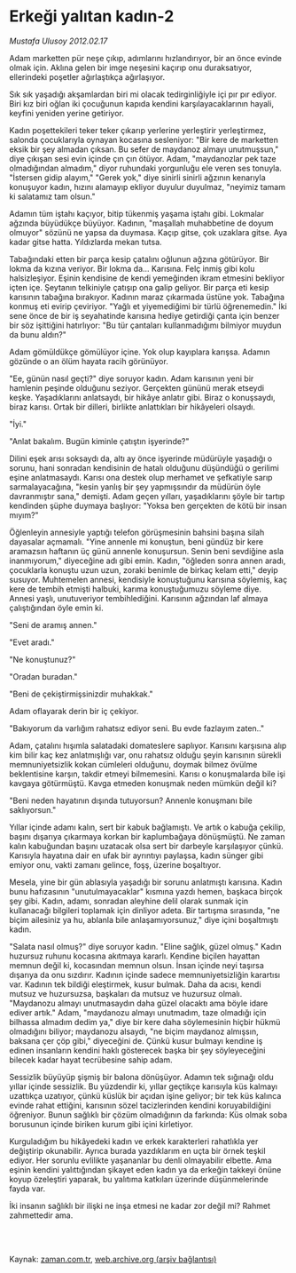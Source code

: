 # Erkeği yalıtan kadın-2

*Mustafa Ulusoy 2012.02.17*

<td class="columnist-detail">
<p>Adam marketten pür neşe çıkıp, adımlarını hızlandırıyor, bir an önce evinde olmak için. Aklına gelen bir imge neşesini kaçırıp onu duraksatıyor, ellerindeki poşetler ağırlaştıkça ağırlaşıyor.</p>
<p>
<div id="haberMetinDiv">
<p> Sık sık yaşadığı akşamlardan biri mi olacak tedirginliğiyle içi pır pır ediyor. Biri kız biri oğlan iki çocuğunun kapıda kendini karşılayacaklarının hayali, keyfini yeniden yerine getiriyor.
<p>Kadın poşettekileri teker teker çıkarıp yerlerine yerleştirir yerleştirmez, salonda çocuklarıyla oynayan kocasına sesleniyor: "Bir kere de marketten eksik bir şey almadan çıksan. Bu sefer de maydanoz almayı unutmuşsun," diye çıkışan sesi evin içinde çın çın ötüyor. Adam, "maydanozlar pek taze olmadığından almadım," diyor ruhundaki yorgunluğu ele veren ses tonuyla. "İstersen gidip alayım," "Gerek yok," diye sinirli sinirli ağzının kenarıyla konuşuyor kadın, hızını alamayıp ekliyor duyulur duyulmaz, "neyimiz tamam ki salatamız tam olsun." 
<p>Adamın tüm iştahı kaçıyor, bitip tükenmiş yaşama iştahı gibi. Lokmalar ağzında büyüdükçe büyüyor. Kadının, "maşallah muhabbetine de doyum olmuyor" sözünü ne yapsa da duymasa. Kaçıp gitse, çok uzaklara gitse. Aya kadar gitse hatta. Yıldızlarda mekan tutsa.
<p>Tabağındaki etten bir parça kesip çatalını oğlunun ağzına götürüyor. Bir lokma da kızına veriyor. Bir lokma da... Karısına. Felç inmiş gibi kolu halsizleşiyor. Eşinin kendisine de kendi yemeğinden ikram etmesini bekliyor içten içe. Şeytanın telkiniyle çatışıp ona galip geliyor. Bir parça eti kesip karısının tabağına bırakıyor. Kadının maraz çıkarmada üstüne yok. Tabağına konmuş eti evirip çeviriyor. "Yağlı et yiyemediğimi bir türlü öğrenemedin." İki sene önce de bir iş seyahatinde karısına hediye getirdiği çanta için benzer bir söz işittiğini hatırlıyor: "Bu tür çantaları kullanmadığımı bilmiyor muydun da bunu aldın?"
<p>Adam gömüldükçe gömülüyor içine. Yok olup kayıplara karışsa. Adamın gözünde o an ölüm hayata racih görünüyor. 
<p>"Ee, günün nasıl geçti?" diye soruyor kadın. Adam karısının yeni bir hamlenin peşinde olduğunu seziyor. Gerçekten gününü merak etseydi keşke. Yaşadıklarını anlatsaydı, bir hikâye anlatır gibi. Biraz o konuşsaydı, biraz karısı. Ortak bir dilleri, birlikte anlattıkları bir hikâyeleri olsaydı.
<p>"İyi."
<p>"Anlat bakalım. Bugün kiminle çatıştın işyerinde?"
<p>Dilini eşek arısı soksaydı da, altı ay önce işyerinde müdürüyle yaşadığı o sorunu, hani sonradan kendisinin de hatalı olduğunu düşündüğü o gerilimi eşine anlatmasaydı. Karısı ona destek olup merhamet ve şefkatiyle sarıp sarmalayacağına, "kesin yanlış bir şey yapmışsındır da müdürün öyle davranmıştır sana," demişti. Adam geçen yılları, yaşadıklarını şöyle bir tartıp kendinden şüphe duymaya başlıyor: "Yoksa ben gerçekten de kötü bir insan mıyım?" 
<p>Öğlenleyin annesiyle yaptığı telefon görüşmesinin bahsini başına silah dayasalar açmamalı. "Yine annenle mi konuştun, beni gündüz bir kere aramazsın haftanın üç günü annenle konuşursun. Senin beni sevdiğine asla inanmıyorum," diyeceğine adı gibi emin. Kadın, "öğleden sonra annen aradı, çocuklarla konuştu uzun uzun, zoraki benimle de birkaç kelam etti," deyip susuyor. Muhtemelen annesi, kendisiyle konuştuğunu karısına söylemiş, kaç kere de tembih etmişti halbuki, karıma konuştuğumuzu söyleme diye. Annesi yaşlı, unutuveriyor tembihlediğini. Karısının ağzından laf almaya çalıştığından öyle emin ki.
<p>"Seni de aramış annen."
<p>"Evet aradı."
<p>"Ne konuştunuz?"
<p>"Oradan buradan."
<p>"Beni de çekiştirmişsinizdir muhakkak."
<p>Adam oflayarak derin bir iç çekiyor.
<p>"Bakıyorum da varlığım rahatsız ediyor seni. Bu evde fazlayım zaten.."
<p>Adam, çatalını hışımla salatadaki domateslere saplıyor. Karısını karşısına alıp kim bilir kaç kez anlatmışlığı var, onu rahatsız olduğu şeyin karısının sürekli memnuniyetsizlik kokan cümleleri olduğunu, doymak bilmez övülme beklentisine karşın, takdir etmeyi bilmemesini. Karısı o konuşmalarda bile işi kavgaya götürmüştü. Kavga etmeden konuşmak neden mümkün değil ki? 
<p>"Beni neden hayatının dışında tutuyorsun? Annenle konuşmanı bile saklıyorsun."
<p>Yıllar içinde adamı kalın, sert bir kabuk bağlamıştı. Ve artık o kabuğa çekilip, başını dışarıya çıkarmaya korkan bir kaplumbağaya dönüşmüştü. Ne zaman kalın kabuğundan başını uzatacak olsa sert bir darbeyle karşılaşıyor çünkü. Karısıyla hayatına dair en ufak bir ayrıntıyı paylaşsa, kadın sünger gibi emiyor onu, vakti zamanı gelince, foşş, üzerine boşaltıyor.
<p>Mesela, yine bir gün ablasıyla yaşadığı bir sorunu anlatmıştı karısına. Kadın bunu hafızasının "unutulmayacaklar" kısmına yazdı hemen, başkaca birçok şey gibi. Kadın, adamı, sonradan aleyhine delil olarak sunmak için kullanacağı bilgileri toplamak için dinliyor adeta. Bir tartışma sırasında, "ne biçim ailesiniz ya hu, ablanla bile anlaşamıyorsunuz," diye içini boşaltmıştı kadın.
<p>"Salata nasıl olmuş?" diye soruyor kadın. "Eline sağlık, güzel olmuş." Kadın huzursuz ruhunu kocasına akıtmaya kararlı. Kendine biçilen hayattan memnun değil ki, kocasından memnun olsun. İnsan içinde neyi taşırsa dışarıya da onu sızdırır. Kadının içinde sadece memnuniyetsizliğin karartısı var. Kadının tek bildiği eleştirmek, kusur bulmak. Daha da acısı, kendi mutsuz ve huzursuzsa, başkaları da mutsuz ve huzursuz olmalı. "Maydanozu almayı unutmasaydın daha güzel olacaktı ama böyle idare ediver artık." Adam, "maydanozu almayı unutmadım, taze olmadığı için bilhassa almadım dedim ya," diye bir kere daha söylemesinin hiçbir hükmü olmadığını biliyor; maydanozu alsaydı, "ne biçim maydanoz almışsın, baksana çer çöp gibi," diyeceğini de. Çünkü kusur bulmayı kendine iş edinen insanların kendini haklı gösterecek başka bir şey söyleyeceğini bilecek kadar hayat tecrübesine sahip adam.
<p>Sessizlik büyüyüp şişmiş bir balona dönüşüyor. Adamın tek sığınağı oldu yıllar içinde sessizlik. Bu yüzdendir ki, yıllar geçtikçe karısıyla küs kalmayı uzattıkça uzatıyor, çünkü küslük bir açıdan işine geliyor; bir tek küs kalınca evinde rahat ettiğini, karısının sözel tacizlerinden kendini koruyabildiğini öğreniyor. Bunun sağlıklı bir çözüm olmadığının da farkında: Küs olmak soba borusunun içinde biriken kurum gibi içini kirletiyor. 
<p>Kurguladığım bu hikâyedeki kadın ve erkek karakterleri rahatlıkla yer değiştirip okunabilir. Ayrıca burada yazdıklarım en uçta bir örnek teşkil ediyor. Her sorunlu evlilikte yaşananlar bu denli olmayabilir elbette. Ama eşinin kendini yalıttığından şikayet eden kadın ya da erkeğin takkeyi önüne koyup özeleştiri yaparak, bu yalıtıma katkıları üzerinde düşünmelerinde fayda var.
<p>İki insanın sağlıklı bir ilişki ne inşa etmesi ne kadar zor değil mi? Rahmet zahmettedir ama.</p></p></p></p></p></p></p></p></p></p></p></p></p></p></p></p></p></p></p></p></p></p></p></p></p></div>
</p>


<p><br>
		 </br></p></td>

Kaynak: [zaman.com.tr](http://zaman.com.tr/yazar.do?yazino=1246091), [web.archive.org (arşiv bağlantısı)](http://web.archive.org/web/20120220133216/http://www.zaman.com.tr:80/yazar.do?yazino=1246091)
